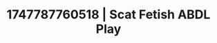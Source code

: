 ---
categories:
- Erotic archetypes
- Sensual selfie
- Sapphic desires
- Latex & lace
- Flushed skin
image: /assets/images/1747787760518.jpg
layout: post
seo:
  description: Featured content with sensual Scat Fetish, ABDL Play. HD images available.
  keywords: Scat Fetish, ABDL Play
  og_image: /assets/images/1747787760518.jpg
  schema_type: VisualArtwork
tags:
- ABDL Play
- Scat Fetish
- '#1747787760518'
title: 1747787760518 | Scat Fetish ABDL Play
---